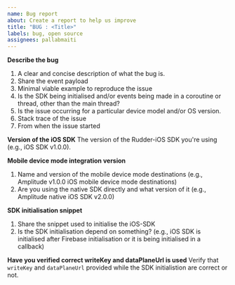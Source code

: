 ```yaml
---
name: Bug report
about: Create a report to help us improve
title: "BUG : <Title>"
labels: bug, open source
assignees: pallabmaiti
---
```


**Describe the bug**

1. A clear and concise description of what the bug is.
2. Share the event payload
3. Minimal viable example to reproduce the issue
4. Is the SDK being initialised and/or events being made in a coroutine or thread, other than the main thread?
5. Is the issue occurring for a particular device model and/or OS version.
6. Stack trace of the issue
7. From when the issue started

**Version of the iOS SDK**
The version of the Rudder-iOS SDK you're using (e.g., iOS SDK v1.0.0).

**Mobile device mode integration version**

1. Name and version of the mobile device mode destinations (e.g., Amplitude v1.0.0 iOS mobile device mode destinations)
2. Are you using the native SDK directly and what version of it (e.g., Amplitude native iOS SDK v2.0.0)

**SDK initialisation snippet**

1. Share the snippet used to initialise the iOS-SDK
2. Is the SDK initialisation depend on something? (e.g., iOS SDK is initialised after Firebase initialisation or it is being initialised in a callback)

**Have you verified correct writeKey and dataPlaneUrl is used**
Verify that `writeKey` and `dataPlaneUrl` provided while the SDK initialistion are correct or not.
